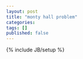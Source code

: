```yaml
---
layout: post
title: "monty hall problem"
categories: 
tags: []
published: false
---
```

{% include JB/setup %}
